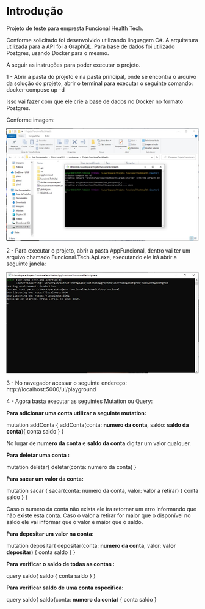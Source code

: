 <h1>Introdução</h1>

Projeto de teste para empresta Funcional Health Tech.

Conforme solicitado foi desenvolvido utilizando linguagem C#.
A arquitetura utilizada para a API foi a GraphQL.
Para base de dados foi utilizado Postgres, usando Docker para o mesmo.

A seguir as instruções para poder executar o projeto.

1 - Abrir a pasta do projeto e na pasta principal, onde se encontra o arquivo da solução do projeto, abrir o terminal para executar o seguinte comando: docker-compose up -d

Isso vai fazer com que ele crie a base de dados no Docker no formato Postgres.

Conforme imagem:

<img src="Images\passo-1.jpg" />

2 - Para executar o projeto, abrir a pasta AppFuncional, dentro vai ter um arquivo chamado Funcional.Tech.Api.exe, executando ele irá abrir a seguinte janela:

<img src="Images\passo-2.jpg" />

3 - No navegador acessar o seguinte endereço: http://localhost:5000/ui/playground

4 - Agora basta executar as seguintes Mutation ou Query:

**Para adicionar uma conta utilizar a seguinte mutation:**

mutation addConta {
  addConta(conta: **numero da conta**, saldo: **saldo da conta**){
    conta
    saldo
  }
}

No lugar de **numero da conta** e **saldo da conta** digitar um valor qualquer.

**Para deletar uma conta :**

mutation deletar{
  deletar(conta: numero da conta)
}

**Para sacar um valor da conta:**

mutation sacar {
  sacar(conta: numero da conta, valor: valor a retirar)
  {
    conta
    saldo
  }
}

Caso o numero da conta não exista ele ira retornar um erro informando que não existe esta conta.
Caso o valor a retirar for maior que o disponível no saldo ele vai informar que o valor e maior que o saldo.

**Para depositar um valor na conta:**

mutation depositar{
  depositar(conta: **numero da conta**, valor: **valor depositar**)
  {
    conta
    saldo
  }
}

**Para verificar o saldo de todas as contas :**

 query saldo{
  saldo
  {
    conta
    saldo
  }
}

**Para verificar saldo de uma conta especifica:**

 query saldo{
  saldo(conta: **numero da conta**)
  {
    conta
    saldo
  }

